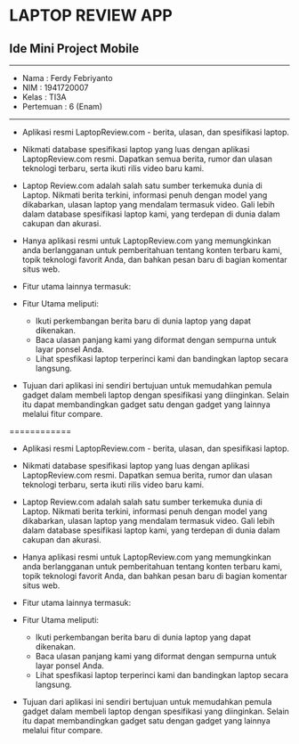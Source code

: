 # LAPTOP REVIEW APP
## Ide Mini Project Mobile 

<hr>

* Nama      : Ferdy Febriyanto
* NIM       : 1941720007
* Kelas     : TI3A
* Pertemuan : 6 (Enam)

<hr>

- Aplikasi resmi LaptopReview.com - berita, ulasan, dan spesifikasi 
laptop.

- Nikmati database spesifikasi laptop yang luas dengan aplikasi
LaptopReview.com resmi. Dapatkan semua berita, rumor dan
ulasan teknologi terbaru, serta ikuti rilis video baru kami.

- Laptop Review.com adalah salah satu sumber terkemuka dunia 
di Laptop. Nikmati berita terkini, informasi penuh dengan model
yang dikabarkan, ulasan laptop yang mendalam termasuk
video. Gali lebih dalam database spesifikasi laptop kami,
yang terdepan di dunia dalam cakupan dan akurasi. 

- Hanya aplikasi resmi untuk LaptopReview.com yang 
memungkinkan anda berlangganan untuk pemberitahuan tentang
konten terbaru kami, topik teknologi favorit Anda, dan bahkan
pesan baru di bagian komentar situs web.

- Fitur utama lainnya termasuk:
- Fitur Utama meliputi:
    - Ikuti perkembangan berita baru di dunia laptop yang dapat dikenakan.
    - Baca ulasan panjang kami yang diformat dengan sempurna untuk layar ponsel Anda.
    - Lihat spesfikasi laptop terperinci kami dan bandingkan laptop secara langsung.

- Tujuan dari aplikasi ini sendiri bertujuan untuk memudahkan pemula gadget dalam membeli laptop dengan spesifikasi yang diinginkan. Selain itu dapat membandingkan gadget satu dengan gadget yang lainnya melalui fitur compare. 

============
- Aplikasi resmi LaptopReview.com - berita, ulasan, dan spesifikasi 
laptop.

- Nikmati database spesifikasi laptop yang luas dengan aplikasi
LaptopReview.com resmi. Dapatkan semua berita, rumor dan
ulasan teknologi terbaru, serta ikuti rilis video baru kami.

- Laptop Review.com adalah salah satu sumber terkemuka dunia 
di Laptop. Nikmati berita terkini, informasi penuh dengan model
yang dikabarkan, ulasan laptop yang mendalam termasuk
video. Gali lebih dalam database spesifikasi laptop kami,
yang terdepan di dunia dalam cakupan dan akurasi. 

- Hanya aplikasi resmi untuk LaptopReview.com yang 
memungkinkan anda berlangganan untuk pemberitahuan tentang
konten terbaru kami, topik teknologi favorit Anda, dan bahkan
pesan baru di bagian komentar situs web.

- Fitur utama lainnya termasuk:
- Fitur Utama meliputi:
    - Ikuti perkembangan berita baru di dunia laptop yang dapat dikenakan.
    - Baca ulasan panjang kami yang diformat dengan sempurna untuk layar ponsel Anda.
    - Lihat spesfikasi laptop terperinci kami dan bandingkan laptop secara langsung.

- Tujuan dari aplikasi ini sendiri bertujuan untuk memudahkan pemula gadget dalam membeli laptop dengan spesifikasi yang diinginkan. Selain itu dapat membandingkan gadget satu dengan gadget yang lainnya melalui fitur compare. 


